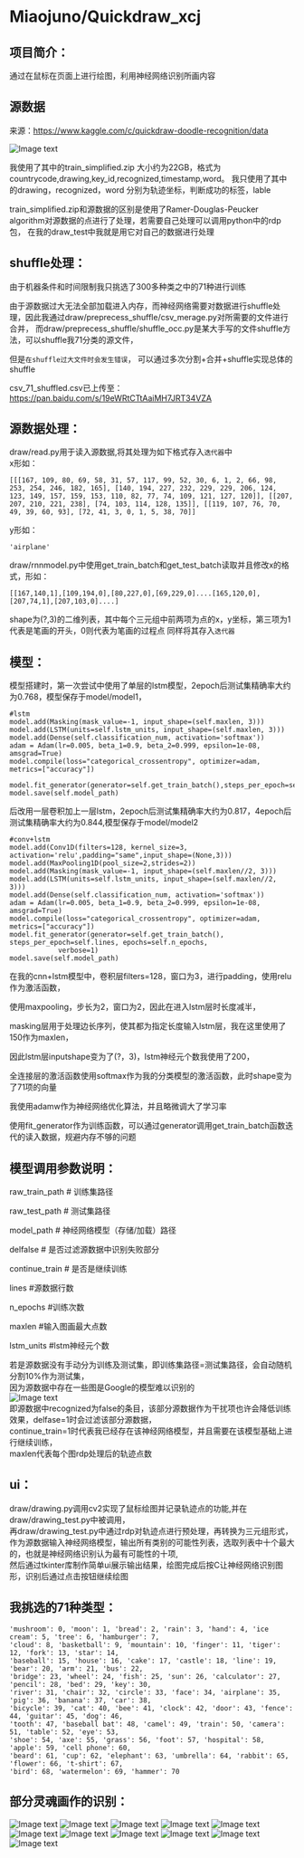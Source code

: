 # Miaojuno/Quickdraw_xcj
项目简介：
--
通过在鼠标在页面上进行绘图，利用神经网络识别所画内容



源数据
--
来源：https://www.kaggle.com/c/quickdraw-doodle-recognition/data

![Image text](https://github.com/Miaojuno/Quickdraw_xcj/blob/master/img/1.PNG)

我使用了其中的train_simplified.zip 大小约为22GB，格式为countrycode,drawing,key_id,recognized,timestamp,word。
我只使用了其中的drawing，recognized，word 分别为轨迹坐标，判断成功的标签，lable

train_simplified.zip和源数据的区别是使用了Ramer-Douglas-Peucker algorithm对源数据的点进行了处理，若需要自己处理可以调用python中的rdp包，
在我的draw_test中我就是用它对自己的数据进行处理


shuffle处理：
--
由于机器条件和时间限制我只挑选了300多种类之中的71种进行训练

由于源数据过大无法全部加载进入内存，而神经网络需要对数据进行shuffle处理，因此我通过draw/preprecess_shuffle/csv_merage.py对所需要的文件进行合并，
而draw/preprecess_shuffle/shuffle_occ.py是某大手写的文件shuffle方法，可以shuffle我71分类的源文件，

但是`在shuffle过大文件时会发生错误`，
可以通过多次分割+合并+shuffle实现总体的shuffle

csv_71_shuffled.csv已上传至：https://pan.baidu.com/s/19eWRtCTtAaiMH7JRT34VZA



源数据处理：
--
draw/read.py用于读入源数据,将其处理为如下格式存入`迭代器`中\
x形如：
```
[[[167, 109, 80, 69, 58, 31, 57, 117, 99, 52, 30, 6, 1, 2, 66, 98, 253, 254, 246, 182, 165], [140, 194, 227, 232, 229, 229, 206, 124, 123, 149, 157, 159, 153, 110, 82, 77, 74, 109, 121, 127, 120]], [[207, 207, 210, 221, 238], [74, 103, 114, 128, 135]], [[119, 107, 76, 70, 49, 39, 60, 93], [72, 41, 3, 0, 1, 5, 38, 70]]
```
y形如：
```
'airplane'
```
draw/rnnmodel.py中使用get_train_batch和get_test_batch读取并且修改x的格式，形如：
```
[[167,140,1],[109,194,0],[80,227,0],[69,229,0]....[165,120,0],[207,74,1],[207,103,0]....]
```
shape为(?,3)的二维列表，其中每个三元组中前两项为点的x，y坐标，第三项为1代表是笔画的开头，0则代表为笔画的过程点
同样将其存入`迭代器`



模型：
--
模型搭建时，第一次尝试中使用了单层的lstm模型，2epoch后测试集精确率大约为0.768，模型保存于model/model1，
```
#lstm
model.add(Masking(mask_value=-1, input_shape=(self.maxlen, 3)))
model.add(LSTM(units=self.lstm_units, input_shape=(self.maxlen, 3)))
model.add(Dense(self.classification_num, activation='softmax'))
adam = Adam(lr=0.005, beta_1=0.9, beta_2=0.999, epsilon=1e-08, amsgrad=True)
model.compile(loss="categorical_crossentropy", optimizer=adam, metrics=["accuracy"])

model.fit_generator(generator=self.get_train_batch(),steps_per_epoch=self.lines,epochs=self.n_epochs,verbose=1)                         
model.save(self.model_path)
```
后改用一层卷积加上一层lstm，2epoch后测试集精确率大约为0.817，4epoch后测试集精确率大约为0.844,模型保存于model/model2
```
#conv+lstm
model.add(Conv1D(filters=128, kernel_size=3, activation='relu',padding="same",input_shape=(None,3)))
model.add(MaxPooling1D(pool_size=2,strides=2))
model.add(Masking(mask_value=-1, input_shape=(self.maxlen//2, 3)))
model.add(LSTM(units=self.lstm_units, input_shape=(self.maxlen//2, 3)))
model.add(Dense(self.classification_num, activation='softmax'))
adam = Adam(lr=0.005, beta_1=0.9, beta_2=0.999, epsilon=1e-08, amsgrad=True)
model.compile(loss="categorical_crossentropy", optimizer=adam, metrics=["accuracy"])
model.fit_generator(generator=self.get_train_batch(), steps_per_epoch=self.lines, epochs=self.n_epochs,
            verbose=1)
model.save(self.model_path)
```


在我的cnn+lstm模型中，卷积层filters=128，窗口为3，进行padding，使用relu作为激活函数，

使用maxpooling，步长为2，窗口为2，因此在进入lstm层时长度减半，

masking层用于处理边长序列，使其都为指定长度输入lstm层，我在这里使用了150作为maxlen，

因此lstm层inputshape变为了(?，3)，lstm神经元个数我使用了200，

全连接层的激活函数使用softmax作为我的分类模型的激活函数，此时shape变为了71项的向量

我使用adamw作为神经网络优化算法，并且略微调大了学习率

使用fit_generator作为训练函数，可以通过generator调用get_train_batch函数迭代的读入数据，规避内存不够的问题



模型调用参数说明：
--
raw_train_path          #   训练集路径

raw_test_path          #   测试集路径

model_path          #   神经网络模型（存储/加载）路径

delfalse          #   是否过滤源数据中识别失败部分

continue_train          #   是否是继续训练

lines        #源数据行数

n_epochs      #训练次数

maxlen      #输入图画最大点数

lstm_units      #lstm神经元个数

若是源数据没有手动分为训练及测试集，即训练集路径=测试集路径，会自动随机分割10%作为测试集，\
因为源数据中存在一些图是Google的模型难以识别的\
![Image text](https://github.com/Miaojuno/Quickdraw_xcj/blob/master/img/2-1.PNG)\
即源数据中recognized为false的条目，该部分源数据作为干扰项也许会降低训练效果，delfase=1时会过滤该部分源数据，\
continue_train=1时代表我已经存在该神经网络模型，并且需要在该模型基础上进行继续训练，\
maxlen代表每个图rdp处理后的轨迹点数


ui：
--
draw/drawing.py调用cv2实现了鼠标绘图并记录轨迹点的功能,并在draw/drawing_test.py中被调用，\
再draw/drawing_test.py中通过rdp对轨迹点进行预处理，再转换为三元组形式，\
作为源数据输入神经网络模型，输出所有类别的可能性列表，选取列表中十个最大的，也就是神经网络识别认为最有可能性的十项,\
然后通过tkinter库制作简单ui展示输出结果，绘图完成后按C让神经网络识别图形，识别后通过点击按钮继续绘图



我挑选的71种类型：
--
```
'mushroom': 0, 'moon': 1, 'bread': 2, 'rain': 3, 'hand': 4, 'ice cream': 5, 'tree': 6, 'hamburger': 7,
'cloud': 8, 'basketball': 9, 'mountain': 10, 'finger': 11, 'tiger': 12, 'fork': 13, 'star': 14,
'baseball': 15, 'house': 16, 'cake': 17, 'castle': 18, 'line': 19, 'bear': 20, 'arm': 21, 'bus': 22,
'bridge': 23, 'wheel': 24, 'fish': 25, 'sun': 26, 'calculator': 27, 'pencil': 28, 'bed': 29, 'key': 30,
'river': 31, 'chair': 32, 'circle': 33, 'face': 34, 'airplane': 35, 'pig': 36, 'banana': 37, 'car': 38,
'bicycle': 39, 'cat': 40, 'bee': 41, 'clock': 42, 'door': 43, 'fence': 44, 'guitar': 45, 'dog': 46,
'tooth': 47, 'baseball bat': 48, 'camel': 49, 'train': 50, 'camera': 51, 'table': 52, 'eye': 53,
'shoe': 54, 'axe': 55, 'grass': 56, 'foot': 57, 'hospital': 58, 'apple': 59, 'cell phone': 60,
'beard': 61, 'cup': 62, 'elephant': 63, 'umbrella': 64, 'rabbit': 65, 'flower': 66, 't-shirt': 67,
'bird': 68, 'watermelon': 69, 'hammer': 70
```


部分灵魂画作的识别：
--
![Image text](https://github.com/Miaojuno/Quickdraw_xcj/blob/master/img/1-2.PNG)
![Image text](https://github.com/Miaojuno/Quickdraw_xcj/blob/master/img/1-3.PNG)
![Image text](https://github.com/Miaojuno/Quickdraw_xcj/blob/master/img/1-4.PNG)
![Image text](https://github.com/Miaojuno/Quickdraw_xcj/blob/master/img/1-5.PNG)
![Image text](https://github.com/Miaojuno/Quickdraw_xcj/blob/master/img/1-6.PNG)
![Image text](https://github.com/Miaojuno/Quickdraw_xcj/blob/master/img/1-7.PNG)
![Image text](https://github.com/Miaojuno/Quickdraw_xcj/blob/master/img/1-8.PNG)
![Image text](https://github.com/Miaojuno/Quickdraw_xcj/blob/master/img/1-9.PNG)
![Image text](https://github.com/Miaojuno/Quickdraw_xcj/blob/master/img/1-10.PNG)
![Image text](https://github.com/Miaojuno/Quickdraw_xcj/blob/master/img/1-11.PNG)
![Image text](https://github.com/Miaojuno/Quickdraw_xcj/blob/master/img/1-12.PNG)
